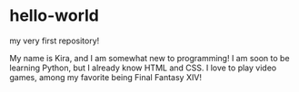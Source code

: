 # hello-world
my very first repository!

My name is Kira, and I am somewhat new to programming! I am soon to be learning Python, but I already know HTML and CSS. I love to play video games, among my favorite being Final Fantasy XIV!
